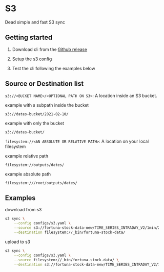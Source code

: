 # S3

Dead simple and fast S3 sync

## Getting started

1. Download cli from the [Github release](https://github.com/razzo-lunare/s3/releases/latest)

2. Setup the [s3 config](configs/s3.yaml.example)

3. Test the cli following the examples below

## Source or Destination list

`s3://<BUCKET NAME>/<OPTIONAL PATH ON S3>`: A location inside an S3 bucket.

example with a subpath inside the bucket
```
s3://dates-bucket/2021-02-10/
```

example with only the bucket
```
s3://dates-bucket/
```

`filesystem://<AN ABSOLUTE OR RELATIVE PATH>`: A location on your local filesystem

example relative path
```
filesystem://outputs/dates/
```
example absolute path
```
filesystem:///root/outputs/dates/
```

## Examples

download from s3
```bash
s3 sync \
    --config configs/s3.yaml \
    --source s3://fortuna-stock-data-new/TIME_SERIES_INTRADAY_V2/1min/2021-02-10/ \
    --destination filesystem://_bin/fortuna-stock-data/
```

upload to s3
```bash
s3 sync \
    --config configs/s3.yaml \
    --source filesystem://_bin/fortuna-stock-data/ \
    --destination s3://fortuna-stock-data-new/TIME_SERIES_INTRADAY_V2/1min/2021-02-10/
```
